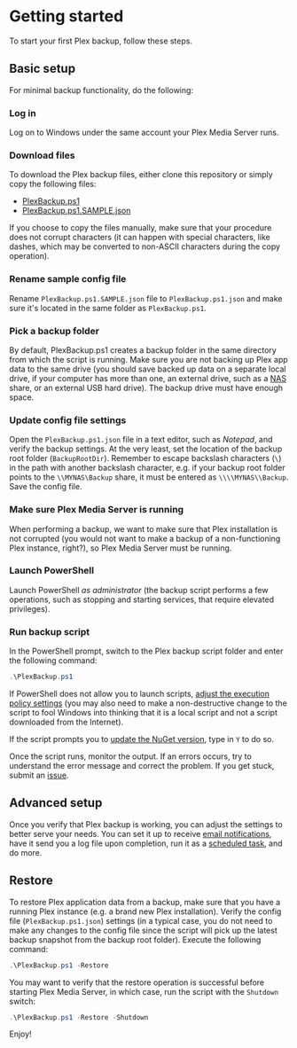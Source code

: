 # Getting started
To start your first Plex backup, follow these steps.

## Basic setup

For minimal backup functionality, do the following:

### Log in

Log on to Windows under the same account your Plex Media Server runs.

### Download files

To download the Plex backup files, either clone this repository or simply copy the following files:

- [PlexBackup.ps1](PlexBackup.ps1)
- [PlexBackup.ps1.SAMPLE.json](PlexBackup.ps1.SAMPLE.json)

If you choose to copy the files manually, make sure that your procedure does not corrupt characters (it can happen with special characters, like dashes, which may be converted to non-ASCII characters during the copy operation).

### Rename sample config file

Rename `PlexBackup.ps1.SAMPLE.json` file to `PlexBackup.ps1.json` and make sure it's located in the same folder as `PlexBackup.ps1`.

### Pick a backup folder

By default, PlexBackup.ps1 creates a backup folder in the same directory from which the script is running. Make sure you are not backing up Plex app data to the same drive (you should save backed up data on a separate local drive, if your computer has more than one, an external drive, such as a [NAS](https://en.wikipedia.org/wiki/Network-attached_storage) share, or an external USB hard drive). The backup drive must have enough space.

### Update config file settings

Open the `PlexBackup.ps1.json` file in a text editor, such as _Notepad_, and verify the backup settings. At the very least, set the location of the backup root folder (`BackupRootDir`). Remember to escape backslash characters (`\`) in the path with another backslash character, e.g. if your backup root folder points to the `\\MYNAS\Backup` share, it must be entered as `\\\\MYNAS\\Backup`. Save the config file.

### Make sure Plex Media Server is running

When performing a backup, we want to make sure that Plex installation is not corrupted (you would not want to make a backup of a non-functioning Plex instance, right?), so Plex Media Server must be running.

### Launch PowerShell

Launch PowerShell _as administrator_ (the backup script performs a few operations, such as stopping and starting services, that require elevated privileges).

### Run backup script

In the PowerShell prompt, switch to the Plex backup script folder and enter the following command:

```PowerShell
.\PlexBackup.ps1
```

If PowerShell does not allow you to launch scripts, [adjust the execution policy settings](README.md#script-execution) (you may also need to make a non-destructive change to the script to fool Windows into thinking that it is a local script and not a script downloaded from the Internet).

If the script prompts you to [update the NuGet version](https://docs.microsoft.com/en-us/powershell/gallery/how-to/getting-support/bootstrapping-nuget), type in `Y` to do so.

Once the script runs, monitor the output. If an errors occurs, try to understand the error message and correct the problem. If you get stuck, submit an [issue](../../issues).

## Advanced setup

Once you verify that Plex backup is working, you can adjust the settings to better serve your needs. You can set it up to receive [email notifications](README.md#email-notification), have it send you a log file upon completion, run it as a [scheduled task](SCHEDULED%20PLEX%20BACKUP.md), and do more.

## Restore

To restore Plex application data from a backup, make sure that you have a running Plex instance (e.g. a brand new Plex installation). Verify the config file (`PlexBackup.ps1.json`) settings (in a typical case, you do not need to make any changes to the config file since the script will pick up the latest backup snapshot from the backup root folder). Execute the following command:

```PowerShell
.\PlexBackup.ps1 -Restore
```

You may want to verify that the restore operation is successful before starting Plex Media Server, in which case, run the script with the `Shutdown` switch:

```PowerShell
.\PlexBackup.ps1 -Restore -Shutdown
```

Enjoy!

